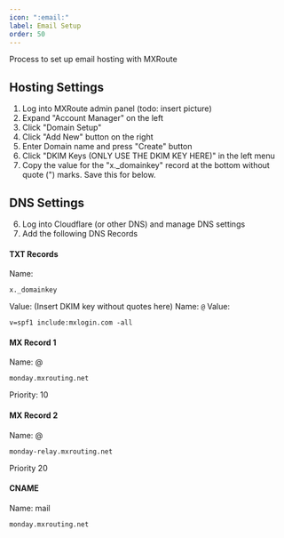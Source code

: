 ```yaml
---
icon: ":email:"
label: Email Setup 
order: 50
---
```

Process to set up email hosting with MXRoute

## Hosting Settings
1. Log into MXRoute admin panel
(todo: insert picture)
2. Expand "Account Manager" on the left
3. Click "Domain Setup"
4. Click "Add New" button on the right
5. Enter Domain name and press "Create" button
6. Click "DKIM Keys (ONLY USE THE DKIM KEY HERE)" in the left menu
7. Copy the value for the "x._domainkey" record at the bottom without quote (") marks. Save this for below.

## DNS Settings
6. Log into Cloudflare (or other DNS) and manage DNS settings
7. Add the following DNS Records

#### TXT Records
Name:
```
x._domainkey
```
Value: (Insert DKIM key without quotes here)
Name: `@`
Value:
```
v=spf1 include:mxlogin.com -all
```

#### MX Record 1
Name: @
```
monday.mxrouting.net
```
Priority: 10
#### MX Record 2
Name: @
```
monday-relay.mxrouting.net
```
Priority 20
#### CNAME
Name: mail
```
monday.mxrouting.net
```